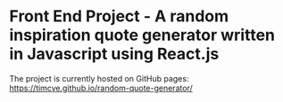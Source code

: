 # Front End Project - A random inspiration quote generator written in Javascript using React.js
The project is currently hosted on GitHub pages: https://timcve.github.io/random-quote-generator/
